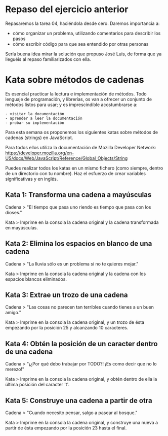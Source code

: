 
Repaso del ejercicio anterior
=============================

Repasaremos la tarea 04, haciéndola desde cero. Daremos importancia a:

  - cómo organizar un problema, utilizando comentarios para describir los pasos
  - cómo escribir código para que sea entendido por otras personas

Sería buena idea mirar la solución que propuso José Luis, de forma que ya
lleguéis al repaso familiarizados con ella.


Kata sobre métodos de cadenas
=============================

Es esencial practicar la lectura e implementación de métodos. Todo lenguaje de
programación, y librerías, os van a ofrecer un conjunto de métodos listos para
usar; y es imprescindible acostumbrarse a:

    - visitar la documentación
    - aprender a leer la documentación
    - probar su implementación

Para esta semana os proponemos los siguientes katas sobre métodos de cadenas
(strings) en JavaScript. 

Para todos ellos utiliza la documentación de Mozilla Developer Network:
https://developer.mozilla.org/en-US/docs/Web/JavaScript/Reference/Global_Objects/String

Puedes realizar todos los katas en un mismo fichero (como siempre, dentro de un
directorio con tu nombre). Haz el esfuerzo de crear variables significativas
y en inglés.


Kata 1: Transforma una cadena a mayúsculas
------------------------------------------

Cadena
    > "El tiempo que pasa uno riendo es tiempo que pasa con los dioses."

Kata
    > Imprime en la consola la cadena original y la cadena transformada en mayúsculas.


Kata 2: Elimina los espacios en blanco de una cadena
----------------------------------------------------

Cadena
    > "La lluvia sólo es un problema si no te quieres mojar."

Kata
    > Imprime en la consola la cadena original y la cadena con los espacios
    blancos eliminados.


Kata 3: Extrae un trozo de una cadena
-------------------------------------

Cadena
    > "Las cosas no parecen tan terribles cuando tienes a un buen amigo."

Kata
    > Imprime en la consola la cadena original, y un trozo de ésta empezando por
    la posición 25 y alcanzando 10 caracteres.


Kata 4: Obtén la posición de un caracter dentro de una cadena
-------------------------------------------------------------

Cadena
    > "¡¿Por qué debo trabajar por TODO?! ¡Es como decir que no lo merezo!"

Kata
    > Imprime en la consola la cadena original, y obtén dentro de ella la última
    posición del caracter 't'.


Kata 5: Construye una cadena a partir de otra
---------------------------------------------

Cadena
    > "Cuando necesito pensar, salgo a pasear al bosque."

Kata
    > Imprime en la consola la cadena original, y construye una nueva a partir de
    ésta empezando por la posición 23 hasta el final.
